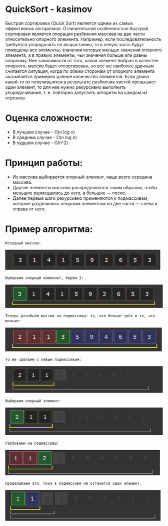 # QuickSort - kasimov
Быстрая сортировка (Quick Sort) является одним их самых эффективных алгоритмов. Отличительной особенностью быстрой сортировки является операция разбиения массива на две части относительно опорного элемента. Например, если последовательность требуется упорядочить по возрастанию, то в левую часть будут помещены все элементы, значения которых меньше значения опорного элемента, а в правую элементы, чьи значения больше или равны опорному. Вне зависимости от того, какой элемент выбран в качестве опорного, массив будет отсортирован, но все же наиболее удачным считается ситуация, когда по обеим сторонам от опорного элемента оказывается примерно равное количество элементов. Если длина какой-то из получившихся в результате разбиения частей превышает один элемент, то для нее нужно рекурсивно выполнить упорядочивание, т. е. повторно запустить алгоритм на каждом из отрезков.

# Оценка сложности:
- В лучшем случае - O(n log n)
- В среднем случае - O(n log n)
- В худшем случае - O(n^2)


#   Принцип работы:

- Из массива выбирается опорный элемент, чаще всего середина массива.
- Другие элементы массива распределяются таким образом, чтобы меньшие размещались до него, а большие — после.
- Далее первые шаги рекурсивно применяются к подмассивам, которые разделились опорным элементом на две части — слева и справа от него.

# Пример алгоритма:
    Исходный массив:
![img.png](img.png)
    
    Выбираем опорный компонет, берём 3:
![img_1.png](img_1.png)

    Теперь разобьём массив на подмассивы: те, что больше трёх и те, что меньше:
![img_2.png](img_2.png)
    
    То же сделаем с левым подмассивом:
![img_3.png](img_3.png)

    Выбираем опорный элемент:
![img_4.png](img_4.png)
    
    Разбиваем на подмассивы:
![img_5.png](img_5.png)
    
    Проделываем это, пока в подмассиве не останется один элемент.
![img_6.png](img_6.png)
